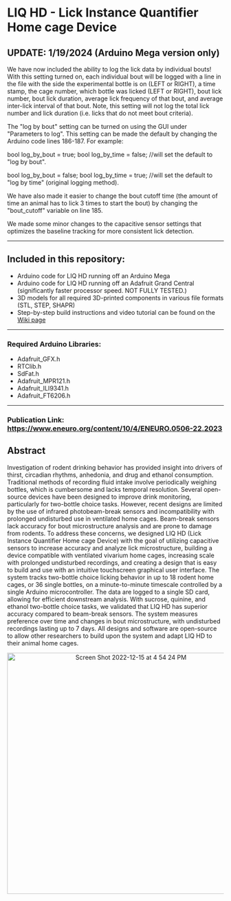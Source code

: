 # LIQ HD - Lick Instance Quantifier Home cage Device 

## UPDATE: 1/19/2024 (Arduino Mega version only)

We have now included the ability to log the lick data by individual bouts! With this setting turned on, each individual bout will be logged with a line in the file with the side the experimental bottle is on (LEFT or RIGHT), a time stamp, the cage number, which bottle was licked (LEFT or RIGHT), bout lick number, bout lick duration, average lick frequency of that bout, and average inter-lick interval of that bout. Note, this setting will not log the total lick number and lick duration (i.e. licks that do not meet bout criteria).

The "log by bout" setting can be turned on using the GUI under "Parameters to log". This setting can be made the default by changing the Arduino code lines 186-187. For example:

bool log_by_bout = true; 
bool log_by_time = false;
//will set the default to "log by bout".

bool log_by_bout = false; 
bool log_by_time = true;
//will set the default to "log by time" (original logging method).

We have also made it easier to change the bout cutoff time (the amount of time an animal has to lick 3 times to start the bout) by changing the "bout_cutoff" variable on line 185.

We made some minor changes to the capacitive sensor settings that optimizes the baseline tracking for more consistent lick detection.

------------------------------------------------------------------

## Included in this repository:
  - Arduino code for LIQ HD running off an Arduino Mega
  - Arduino code for LIQ HD running off an Adafruit Grand Central (significantly faster processor speed. NOT FULLY TESTED.)
  - 3D models for all required 3D-printed components in various file formats (STL, STEP, SHAPR)
  - Step-by-step build instructions and video tutorial can be found on the [Wiki page](https://github.com/nickpetersen93/LIQ_HD/wiki/LIQ-HD---Step-by-Step-Tutorial "LIQ HD - Step-by-Step Tutorial")
  
------------------------------------------------------------------

### Required Arduino Libraries:
  - Adafruit_GFX.h
  - RTClib.h
  - SdFat.h
  - Adafruit_MPR121.h
  - Adafruit_ILI9341.h
  - Adafruit_FT6206.h
  
------------------------------------------------------------------

### Publication Link: https://www.eneuro.org/content/10/4/ENEURO.0506-22.2023


## Abstract

Investigation of rodent drinking behavior has provided insight into drivers of thirst, circadian rhythms, anhedonia, and drug and ethanol consumption. Traditional methods of recording fluid intake involve periodically weighing bottles, which is cumbersome and lacks temporal resolution. Several open-source devices have been designed to improve drink monitoring, particularly for two-bottle choice tasks. However, recent designs are limited by the use of infrared photobeam-break sensors and incompatibility with prolonged undisturbed use in ventilated home cages. Beam-break sensors lack accuracy for bout microstructure analysis and are prone to damage from rodents. To address these concerns, we designed LIQ HD (Lick Instance Quantifier Home cage Device) with the goal of utilizing capacitive sensors to increase accuracy and analyze lick microstructure, building a device compatible with ventilated vivarium home cages, increasing scale with prolonged undisturbed recordings, and creating a design that is easy to build and use with an intuitive touchscreen graphical user interface. The system tracks two-bottle choice licking behavior in up to 18 rodent home cages, or 36 single bottles, on a minute-to-minute timescale controlled by a single Arduino microcontroller. The data are logged to a single SD card, allowing for efficient downstream analysis. With sucrose, quinine, and ethanol two-bottle choice tasks, we validated that LIQ HD has superior accuracy compared to beam-break sensors. The system measures preference over time and changes in bout microstructure, with undisturbed recordings lasting up to 7 days. All designs and software are open-source to allow other researchers to build upon the system and adapt LIQ HD to their animal home cages.


<p align="center">
<img width="560" alt="Screen Shot 2022-12-15 at 4 54 24 PM" src="https://user-images.githubusercontent.com/86747820/207975271-d024acc4-405c-4381-a1c6-2fc56d0128fb.png">
</p>
